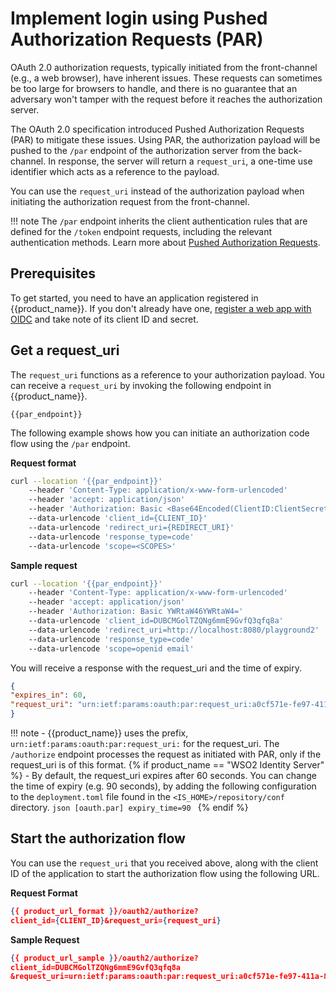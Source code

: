 # Implement login using Pushed Authorization Requests (PAR)

OAuth 2.0 authorization requests, typically initiated from the front-channel (e.g., a web browser), have inherent issues. These requests can sometimes be too large for browsers to handle, and there is no guarantee that an adversary won't tamper with the request before it reaches the authorization server.

The OAuth 2.0 specification introduced Pushed Authorization Requests (PAR) to mitigate these issues. Using PAR, the authorization payload will be pushed to the `/par` endpoint of the authorization server from the back-channel. In response, the server will return a `request_uri`, a one-time use identifier which acts as a reference to the payload.

You can use the `request_uri` instead of the authorization payload when initiating the authorization request from the front-channel.

!!! note
    The `/par` endpoint inherits the client authentication rules that are defined for the `/token` endpoint requests, including the relevant authentication methods. Learn more about [Pushed Authorization Requests]({{base_path}}/references/pushed-authorization-requests/).

## Prerequisites

To get started, you need to have an application registered in {{product_name}}. If you don't already have one, [register a web app with OIDC]({{base_path}}/guides/applications/register-oidc-web-app/) and take note of its client ID and secret.

## Get a request_uri

The `request_uri` functions as a reference to your authorization payload. You can receive a `request_uri` by invoking the following endpoint in {{product_name}}.

```
{{par_endpoint}}
```

The following example shows how you can initiate an authorization code flow using the `/par` endpoint.

**Request format**

```bash
curl --location '{{par_endpoint}}'
    --header 'Content-Type: application/x-www-form-urlencoded'
    --header 'accept: application/json'
    --header 'Authorization: Basic <Base64Encoded(ClientID:ClientSecret)>'
    --data-urlencode 'client_id={CLIENT_ID}'
    --data-urlencode 'redirect_uri={REDIRECT_URI}'
    --data-urlencode 'response_type=code'
    --data-urlencode 'scope=<SCOPES>'
```

**Sample request**

```bash
curl --location '{{par_endpoint}}'
    --header 'Content-Type: application/x-www-form-urlencoded'
    --header 'accept: application/json'
    --header 'Authorization: Basic YWRtaW46YWRtaW4='
    --data-urlencode 'client_id=DUBCMGolTZQNg6mmE9GvfQ3qfq8a'
    --data-urlencode 'redirect_uri=http://localhost:8080/playground2'
    --data-urlencode 'response_type=code'
    --data-urlencode 'scope=openid email'
```

You will receive a response with the request_uri and the time of expiry.

```json
{
"expires_in": 60,
"request_uri": "urn:ietf:params:oauth:par:request_uri:a0cf571e-fe97-411a-8f33-3c01913c0e5f"
}
```

!!! note
    - {{product_name}} uses the prefix, `urn:ietf:params:oauth:par:request_uri:` for the request_uri. The `/authorize` endpoint processes the request as initiated with PAR, only if the request_uri is of this format.
    {% if product_name == "WSO2 Identity Server" %}
    - By default, the request_uri expires after 60 seconds. You can change the time of expiry (e.g. 90 seconds), by adding the following configuration to the `deployment.toml` file found in the `<IS_HOME>/repository/conf` directory.
    ```json
     [oauth.par]
     expiry_time=90
    ```
    {% endif %}

## Start the authorization flow

You can use the `request_uri` that you received above, along with the client ID of the application to start the authorization flow using the following URL.

**Request Format**

``` json
{{ product_url_format }}/oauth2/authorize?
client_id={CLIENT_ID}&request_uri={request_uri}
```

**Sample Request**

``` json
{{ product_url_sample }}/oauth2/authorize?
client_id=DUBCMGolTZQNg6mmE9GvfQ3qfq8a
&request_uri=urn:ietf:params:oauth:par:request_uri:a0cf571e-fe97-411a-8f33-3c01913c0e5f
```
